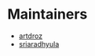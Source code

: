 # Maintainers

- [artdroz](https://github.com/artdroz)
- [sriaradhyula](https://github.com/sriaradhyula)
